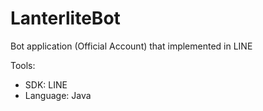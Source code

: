 LanterliteBot
==============

Bot application (Official Account) that implemented in LINE 

Tools:
- SDK: LINE
- Language: Java
